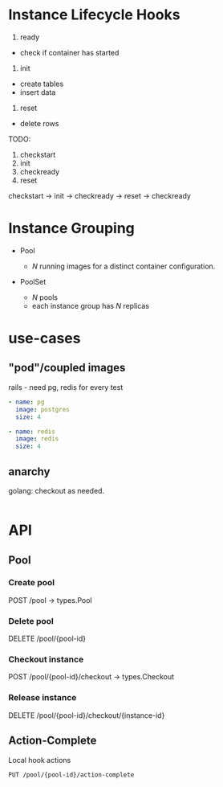 # Instance Lifecycle Hooks

1. ready

  * check if container has started

1. init

  * create tables
  * insert data

1. reset

  * delete rows

TODO:

1. checkstart
1. init
1. checkready
1. reset

checkstart -> init -> checkready -> reset -> checkready

# Instance Grouping

  * Pool 
    * _N_ running images for a distinct container configuration.

  * PoolSet
    * _N_ pools
    * each instance group has _N_ replicas

# use-cases

## "pod"/coupled images

rails - need pg, redis for every test

```yaml
- name: pg
  image: postgres
  size: 4

- name: redis
  image: redis
  size: 4
```

## anarchy

golang: checkout as needed.

```yaml
```

# API

## Pool

### Create pool

POST /pool -> types.Pool

### Delete pool

DELETE /pool/{pool-id}

### Checkout instance

POST /pool/{pool-id}/checkout -> types.Checkout

### Release instance

DELETE /pool/{pool-id}/checkout/{instance-id}


## Action-Complete

Local hook actions

```
PUT /pool/{pool-id}/action-complete
```

